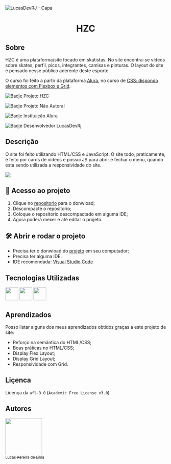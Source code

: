 ![LucasDevRJ - Capa](https://user-images.githubusercontent.com/95040236/147415952-3be56c26-f85d-4489-bb6b-e32128ac7ce3.png)

<h1 align="center">HZC</h1>

## Sobre

HZC é uma plataforma/site focado em skatistas. No site encontra-se vídeos sobre skates, perfil, picos, integrantes, camisas e pinturas. O layout do site é pensado nesse público aderente deste esporte. 

O curso foi feito a partir da plataforma [Alura](https://www.alura.com.br/), no curso de [CSS: dispondo elementos com Flexbox e Grid](https://cursos.alura.com.br/course/css-dispondo-elementos-flexbox-grid).

![Badje Projeto HZC](https://img.shields.io/badge/Projeto-HZC-lightgrey)

![Badje Projeto Não Autoral](https://img.shields.io/badge/Autoral-N%C3%A3o-lightgrey)

![Badje Instituição Alura](https://img.shields.io/badge/Institui%C3%A7%C3%A3o-Alura-lightgrey)

![Badje Desenvolvedor LucasDevRj](https://img.shields.io/badge/Desenvolvedor-LucasDevRJ-lightgrey)

## Descrição

O site foi feito utilizando HTML/CSS e JavaScript. O site todo, praticamente, é feito por cards de vídeos e possui JS para abrir e fechar o menu, quando esta sendo utilizada a responsividade do site.

![](./assets/img/hzc.gif)

## 📁 Acesso ao projeto

1. Clique no <a href="https://github.com/LucasDevRJ/hzc">repositorio</a> para o donwload;
2. Descompacte o repositorio;
3. Coloque o repositorio descompactado em alguma IDE;
4. Agora poderá mexer e até editar o projeto.

## 🛠️ Abrir e rodar o projeto

* Precisa ter o donwload do <a href="https://github.com/LucasDevRJ/hzc.git">projeto</a> em seu computador;
* Precisa ter alguma IDE.
* IDE recomendada: <a href="https://code.visualstudio.com/">Visual Studio Code</a>

## Tecnologias Utilizadas
<img src="https://cdn.jsdelivr.net/gh/devicons/devicon/icons/html5/html5-original.svg" width="40" height="40"/> 
<img src="https://cdn.jsdelivr.net/gh/devicons/devicon/icons/css3/css3-original.svg" width="40" height="40" /> 
<img src="https://cdn.jsdelivr.net/gh/devicons/devicon/icons/javascript/javascript-original.svg" width="40" heigth="40" />

## Aprendizados
Posso listar alguns dos meus aprendizados obtidos graças a este projeto de site:
* Reforço na semântica do HTML/CSS;
* Boas práticas no HTML/CSS;
* Display Flex Layout;
* Display Grid Layout;
* Responsividade com Grid.

## Liçenca

Licença da `afl-3.0` (`Academic Free License v3.0`)

## Autores

[<img src="https://avatars.githubusercontent.com/u/95040236?v=4" width=115><br><sub>Lucas Pereira de Lima</sub>](https://github.com/LucasDevRJ)

